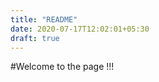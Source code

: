 ```yaml
---
title: "README"
date: 2020-07-17T12:02:01+05:30
draft: true
---
```


#Welcome to the page !!!
<!-- This is readme file

```c#

```` -->

